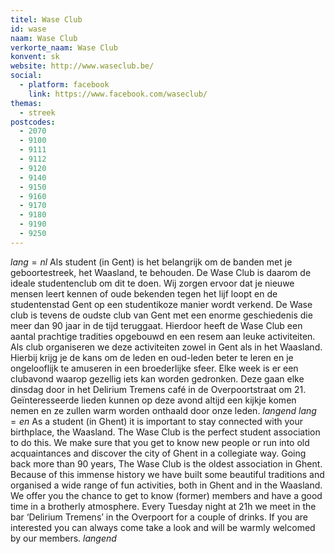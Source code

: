 ```yaml
---
titel: Wase Club
id: wase
naam: Wase Club
verkorte_naam: Wase Club
konvent: sk
website: http://www.waseclub.be/
social:
  - platform: facebook
    link: https://www.facebook.com/waseclub/
themas:
  - streek
postcodes:
  - 2070
  - 9100
  - 9111
  - 9112
  - 9120
  - 9140
  - 9150
  - 9160
  - 9170
  - 9180
  - 9190
  - 9250
---
```


$lang=nl$ 
Als student (in Gent) is het belangrijk om de banden met je geboortestreek, het Waasland, te behouden. De Wase Club is daarom de ideale studentenclub om dit te doen. Wij zorgen ervoor dat je nieuwe mensen leert kennen of oude bekenden tegen het lijf loopt en de studentenstad Gent op een studentikoze manier wordt verkend.
De Wase club is tevens de oudste club van Gent met een enorme geschiedenis die meer dan 90 jaar in de tijd teruggaat. Hierdoor heeft de Wase Club een aantal prachtige tradities opgebouwd en een resem aan leuke activiteiten. Als club organiseren we deze activiteiten zowel in Gent als in het Waasland. Hierbij krijg je de kans om de leden en oud-leden beter te leren en je ongelooflijk te amuseren in een broederlijke sfeer. Elke week is er een clubavond waarop gezellig iets kan worden gedronken. Deze gaan elke dinsdag door in het Delirium Tremens café in de Overpoortstraat om 21. Geïnteresseerde lieden kunnen op deze avond altijd een kijkje komen nemen en ze zullen warm worden onthaald door onze leden. 
$langend$ 
$lang=en$ 
As a student (in Ghent) it is important to stay connected with your birthplace, the Waasland. The Wase Club is the perfect student association to do this. We make sure that you get to know new people or run into old acquaintances and discover the city of Ghent in a collegiate way. Going back more than 90 years, The Wase Club is the oldest association in Ghent. Because of this immense history we have built some beautiful traditions and organised a wide range of fun activities, both in Ghent and in the Waasland. We offer you the chance to get to know (former) members and have a good time in a brotherly atmosphere. Every Tuesday night at 21h we meet in the bar ‘Delirium Tremens’ in the Overpoort for a couple of drinks. If you are interested you can always come take a look and will be warmly welcomed by our members. 
$langend$
